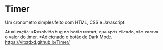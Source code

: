 # Timer
Um cronometro simples feito com HTML, CSS e Javascript. 

Atualização:
*Resolvido bug no botão restart, que após clicado, não zerava o valor do timer.
*Adicionado o botão de Dark Mode.
https://vitordxd.github.io/Timer/
